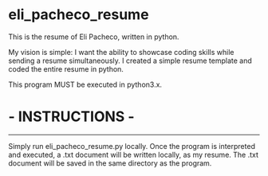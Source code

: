 # eli_pacheco_resume

This is the resume of Eli Pacheco, written in python. 

My vision is simple: I want the ability to showcase coding skills while sending a resume simultaneously. 
I created a simple resume template and coded the entire resume in python.

This program MUST be executed in python3.x.

# - INSTRUCTIONS -
-----------------------
Simply run eli_pacheco_resume.py locally.
Once the program is interpreted and executed, a .txt document will be written locally, as my resume.
The .txt document will be saved in the same directory as the program. 

